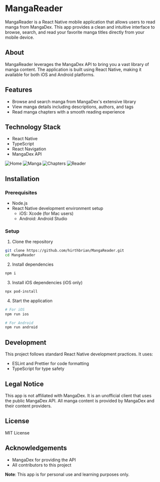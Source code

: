 # MangaReader

MangaReader is a React Native mobile application that allows users to read manga from MangaDex. This app provides a clean and intuitive interface to browse, search, and read your favorite manga titles directly from your mobile device.

## About

MangaReader leverages the MangaDex API to bring you a vast library of manga content. The application is built using React Native, making it available for both iOS and Android platforms.

## Features

- Browse and search manga from MangaDex's extensive library
- View manga details including descriptions, authors, and tags
- Read manga chapters with a smooth reading experience

## Technology Stack

- React Native
- TypeScript
- React Navigation
- MangaDex API

![Home](./assets/screenshots/home.png)
![Manga](./assets/screenshots/manga.png)
![Chapters](./assets/screenshots/chapters.png)
![Reader](./assets/screenshots/reader.png)

## Installation

### Prerequisites

- Node.js
- React Native development environment setup
  - iOS: Xcode (for Mac users)
  - Android: Android Studio

### Setup

1. Clone the repository

```bash
git clone https://github.com/hirthbrian/MangaReader.git
cd MangaReader
```

2. Install dependencies

```bash
npm i
```

3. Install iOS dependencies (iOS only)

```bash
npx pod-install
```

4. Start the application

```bash
# For iOS
npm run ios

# For Android
npm run android
```

## Development

This project follows standard React Native development practices. It uses:

- ESLint and Prettier for code formatting
- TypeScript for type safety

## Legal Notice

This app is not affiliated with MangaDex. It is an unofficial client that uses the public MangaDex API. All manga content is provided by MangaDex and their content providers.

## License

MIT License

## Acknowledgements

- MangaDex for providing the API
- All contributors to this project

**Note**: This app is for personal use and learning purposes only.
